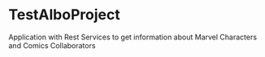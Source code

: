 # TestAlboProject
Application with Rest Services to get information about Marvel Characters and Comics Collaborators


